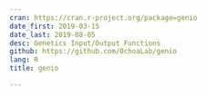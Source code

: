 ```yaml
---
cran: https://cran.r-project.org/package=genio
date_first: 2019-03-15
date_last: 2019-08-05
desc: Genetics Input/Output Functions
github: https://github.com/OchoaLab/genio
lang: R
title: genio

---
```

